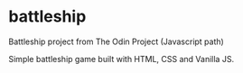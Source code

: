 # battleship
Battleship project from The Odin Project (Javascript path)

Simple battleship game built with HTML, CSS and Vanilla JS.

